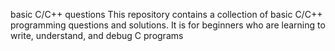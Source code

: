 basic C/C++ questions
This repository contains a collection of basic C/C++ programming questions and solutions. It is for beginners who are learning to write, understand, and debug C programs
